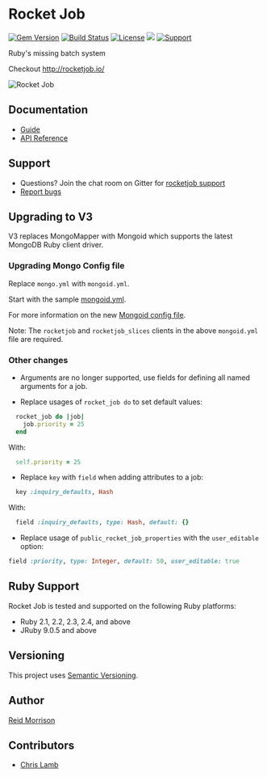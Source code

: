 # Rocket Job
[![Gem Version](https://img.shields.io/gem/v/rocketjob.svg)](https://rubygems.org/gems/rocketjob) [![Build Status](https://travis-ci.org/rocketjob/rocketjob.svg?branch=master)](https://travis-ci.org/rocketjob/rocketjob) [![License](https://img.shields.io/badge/license-Apache%202.0-brightgreen.svg)](http://opensource.org/licenses/Apache-2.0) ![](https://img.shields.io/badge/status-Production%20Ready-blue.svg) [![Support](https://img.shields.io/badge/IRC%20(gitter)-Support-brightgreen.svg)](https://gitter.im/rocketjob/support)

Ruby's missing batch system

Checkout http://rocketjob.io/

![Rocket Job](http://rocketjob.io/images/rocket/rocket-icon-512x512.png)

## Documentation

* [Guide](http://rocketjob.io/)
* [API Reference](http://www.rubydoc.info/gems/rocketjob/)

## Support

* Questions? Join the chat room on Gitter for [rocketjob support](https://gitter.im/rocketjob/support)
* [Report bugs](https://github.com/rocketjob/rocketjob/issues)

## Upgrading to V3

V3 replaces MongoMapper with Mongoid which supports the latest MongoDB Ruby client driver.

### Upgrading Mongo Config file
Replace `mongo.yml` with `mongoid.yml`.

Start with the sample [mongoid.yml](https://github.com/rocketjob/rocketjob/blob/feature/mongoid/test/config/mongoid.yml).
 
For more information on the new [Mongoid config file](https://docs.mongodb.com/ruby-driver/master/tutorials/5.1.0/mongoid-installation/).

Note: The `rocketjob` and `rocketjob_slices` clients in the above `mongoid.yml` file are required.

### Other changes

* Arguments are no longer supported, use fields for defining all named arguments for a job.

* Replace usages of `rocket_job do` to set default values:

~~~ruby
  rocket_job do |job|
    job.priority = 25
  end
~~~

With:

~~~ruby
  self.priority = 25
~~~

* Replace `key` with `field` when adding attributes to a job:

~~~ruby
  key :inquiry_defaults, Hash
~~~

With:

~~~ruby
  field :inquiry_defaults, type: Hash, default: {}
~~~

* Replace usage of `public_rocket_job_properties` with the `user_editable` option:

~~~ruby
field :priority, type: Integer, default: 50, user_editable: true
~~~

## Ruby Support

Rocket Job is tested and supported on the following Ruby platforms:
- Ruby 2.1, 2.2, 2.3, 2.4, and above
- JRuby 9.0.5 and above

## Versioning

This project uses [Semantic Versioning](http://semver.org/).

## Author

[Reid Morrison](https://github.com/reidmorrison)

## Contributors

* [Chris Lamb](https://github.com/lambcr)
